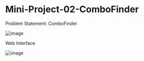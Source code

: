 # Mini-Project-02-ComboFinder
Problem Statement: ComboFinder

![image](https://github.com/im-pranaygupta/Mini-Project-02-ComboFinder/assets/82432737/077e85aa-55d7-43d4-9181-8043b04cb3c0)


Web Interface

![image](https://github.com/im-pranaygupta/Mini-Project-02-ComboFinder/assets/82432737/2f0e8154-fb01-4891-87ea-beb47dc1c93b)
